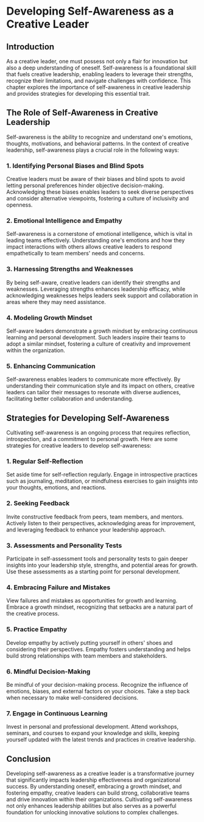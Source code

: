 # Developing Self-Awareness as a Creative Leader

## Introduction

As a creative leader, one must possess not only a flair for innovation but also a deep understanding of oneself. Self-awareness is a foundational skill that fuels creative leadership, enabling leaders to leverage their strengths, recognize their limitations, and navigate challenges with confidence. This chapter explores the importance of self-awareness in creative leadership and provides strategies for developing this essential trait.

## The Role of Self-Awareness in Creative Leadership

Self-awareness is the ability to recognize and understand one's emotions, thoughts, motivations, and behavioral patterns. In the context of creative leadership, self-awareness plays a crucial role in the following ways:

### 1\. **Identifying Personal Biases and Blind Spots**

Creative leaders must be aware of their biases and blind spots to avoid letting personal preferences hinder objective decision-making. Acknowledging these biases enables leaders to seek diverse perspectives and consider alternative viewpoints, fostering a culture of inclusivity and openness.

### 2\. **Emotional Intelligence and Empathy**

Self-awareness is a cornerstone of emotional intelligence, which is vital in leading teams effectively. Understanding one's emotions and how they impact interactions with others allows creative leaders to respond empathetically to team members' needs and concerns.

### 3\. **Harnessing Strengths and Weaknesses**

By being self-aware, creative leaders can identify their strengths and weaknesses. Leveraging strengths enhances leadership efficacy, while acknowledging weaknesses helps leaders seek support and collaboration in areas where they may need assistance.

### 4\. **Modeling Growth Mindset**

Self-aware leaders demonstrate a growth mindset by embracing continuous learning and personal development. Such leaders inspire their teams to adopt a similar mindset, fostering a culture of creativity and improvement within the organization.

### 5\. **Enhancing Communication**

Self-awareness enables leaders to communicate more effectively. By understanding their communication style and its impact on others, creative leaders can tailor their messages to resonate with diverse audiences, facilitating better collaboration and understanding.

## Strategies for Developing Self-Awareness

Cultivating self-awareness is an ongoing process that requires reflection, introspection, and a commitment to personal growth. Here are some strategies for creative leaders to develop self-awareness:

### 1\. **Regular Self-Reflection**

Set aside time for self-reflection regularly. Engage in introspective practices such as journaling, meditation, or mindfulness exercises to gain insights into your thoughts, emotions, and reactions.

### 2\. **Seeking Feedback**

Invite constructive feedback from peers, team members, and mentors. Actively listen to their perspectives, acknowledging areas for improvement, and leveraging feedback to enhance your leadership approach.

### 3\. **Assessments and Personality Tests**

Participate in self-assessment tools and personality tests to gain deeper insights into your leadership style, strengths, and potential areas for growth. Use these assessments as a starting point for personal development.

### 4\. **Embracing Failure and Mistakes**

View failures and mistakes as opportunities for growth and learning. Embrace a growth mindset, recognizing that setbacks are a natural part of the creative process.

### 5\. **Practice Empathy**

Develop empathy by actively putting yourself in others' shoes and considering their perspectives. Empathy fosters understanding and helps build strong relationships with team members and stakeholders.

### 6\. **Mindful Decision-Making**

Be mindful of your decision-making process. Recognize the influence of emotions, biases, and external factors on your choices. Take a step back when necessary to make well-considered decisions.

### 7\. **Engage in Continuous Learning**

Invest in personal and professional development. Attend workshops, seminars, and courses to expand your knowledge and skills, keeping yourself updated with the latest trends and practices in creative leadership.

## Conclusion

Developing self-awareness as a creative leader is a transformative journey that significantly impacts leadership effectiveness and organizational success. By understanding oneself, embracing a growth mindset, and fostering empathy, creative leaders can build strong, collaborative teams and drive innovation within their organizations. Cultivating self-awareness not only enhances leadership abilities but also serves as a powerful foundation for unlocking innovative solutions to complex challenges.
